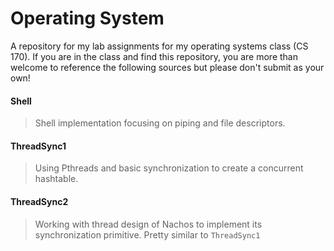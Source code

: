 # Operating System
A repository for my lab assignments for my operating systems class (CS 170). If you are in the class and find this repository, you are more than welcome to reference the following sources but please don't submit as your own!

#### Shell
> Shell implementation focusing on piping and file descriptors.
#### ThreadSync1
> Using Pthreads and basic synchronization to create a concurrent hashtable.
#### ThreadSync2
> Working with thread design of Nachos to implement its synchronization primitive. Pretty similar to `ThreadSync1`

